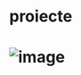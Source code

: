 # proiecte
# ![image](https://github.com/simionionutcosmin/proiecte/assets/165070155/34ff3e28-969d-4f5c-bd8d-3e90ec06dc32)
